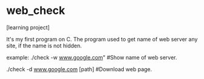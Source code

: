 # web_check
[learning project]

It's my first program on C.
The program used to get name of web server any site, if the name is not hidden.

example:
./check -w www.google.com"          #Show name of web server.

./check -d www.google.com [path]    #Download web page.
